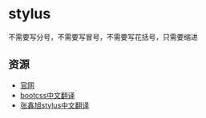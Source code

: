 # stylus

不需要写分号，不需要写冒号，不需要写花括号，只需要缩进

## 资源

* [官网](http://stylus-lang.com/)
* [bootcss中文翻译](https://stylus.bootcss.com/)
* [张鑫旭stylus中文翻译](https://www.zhangxinxu.com/jq/stylus/)
